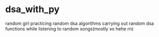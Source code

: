 # dsa_with_py
random girl practicing random dsa algorithms carrying out random dsa functions while listening to random songs(mostly xo hehe rn)
